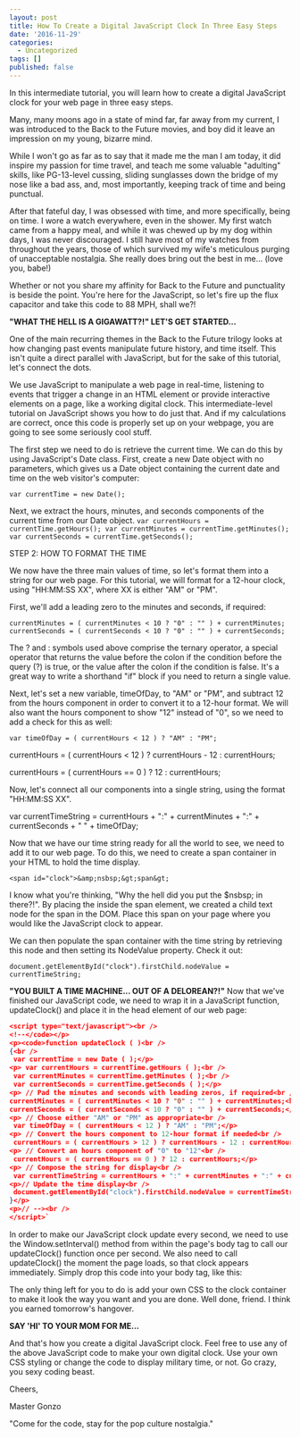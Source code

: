 ```yaml
---
layout: post
title: How To Create a Digital JavaScript Clock In Three Easy Steps
date: '2016-11-29'
categories:
  - Uncategorized
tags: []
published: false
---
```

<!-- JS code needs to be organized -->
In this intermediate tutorial, you will learn how to create a digital JavaScript clock for your web page in three easy steps.

Many, many moons ago in a state of mind far, far away from my current, I was introduced to the Back to the Future movies, and boy did it leave an impression on my young, bizarre mind.

While I won't go as far as to say that it made me the man I am today, it did inspire my passion for time travel, and teach me some valuable "adulting" skills, like PG-13-level cussing, sliding sunglasses down the bridge of my nose like a bad ass, and, most importantly, keeping track of time and being punctual.

After that fateful day, I was obsessed with time, and more specifically, being on time. I wore a watch everywhere, even in the shower. My first watch came from a happy meal, and while it was chewed up by my dog within days, I was never discouraged. I still have most of my watches from throughout the years, those of which survived my wife's meticulous purging of unacceptable nostalgia. She really does bring out the best in me... (love you, babe!)

Whether or not you share my affinity for Back to the Future and punctuality is beside the point. You're here for the JavaScript, so let's fire up the flux capacitor and take this code to 88 MPH, shall we?!

**"WHAT THE HELL IS A GIGAWATT?!" LET'S GET STARTED...**

One of the main recurring themes in the Back to the Future trilogy looks at how changing past events manipulate future history, and time itself. This isn't quite a direct parallel with JavaScript, but for the sake of this tutorial, let's connect the dots.

We use JavaScript to manipulate a web page in real-time, listening to events that trigger a change in an HTML element or provide interactive elements on a page, like a working digital clock. This intermediate-level tutorial on JavaScript shows you how to do just that. And if my calculations are correct, once this code is properly set up on your webpage, you are going to see some seriously cool stuff.


The first step we need to do is retrieve the current time. We can do this by using JavaScript's Date class. First, create a new Date object with no parameters, which gives us a Date object containing the current date and time on the web visitor's computer:

`var currentTime = new Date();`

Next, we extract the hours, minutes, and seconds components of the current time from our Date object.
`var currentHours = currentTime.getHours();
var currentMinutes = currentTime.getMinutes();
var currentSeconds = currentTime.getSeconds();`

STEP 2: HOW TO FORMAT THE TIME

We now have the three main values of time, so let's format them into a string for our web page. For this tutorial, we will format for a 12-hour clock, using "HH:MM:SS XX", where XX is either "AM" or "PM".

First, we'll add a leading zero to the minutes and seconds, if required:

`currentMinutes = ( currentMinutes < 10 ? "0" : "" ) + currentMinutes;
currentSeconds = ( currentSeconds < 10 ? "0" : "" ) + currentSeconds;`

The ? and : symbols used above comprise the ternary operator, a special operator that returns the value before the colon if the condition before the query (?) is true, or the value after the colon if the condition is false. It's a great way to write a shorthand "if" block if you need to return a single value.

Next, let's set a new variable, timeOfDay, to "AM" or "PM", and subtract 12 from the hours component in order to convert it to a 12-hour format. We will also want the hours component to show "12" instead of "0", so we need to add a check for this as well:

`var timeOfDay = ( currentHours < 12 ) ? "AM" : "PM";`

currentHours = ( currentHours < 12 ) ? currentHours - 12 : currentHours;

currentHours = ( currentHours == 0 ) ? 12 : currentHours;

Now, let's connect all our components into a single string, using the format "HH:MM:SS XX".

var currentTimeString = currentHours + ":" + currentMinutes + ":" + currentSeconds + " " + timeOfDay;

Now that we have our time string ready for all the world to see, we need to add it to our web page. To do this, we need to create a span container in your HTML to hold the time display.

`<span id="clock">&amp;nsbsp;&gt;span&gt;`


I know what you're thinking, "Why the hell did you put the $nsbsp; in there?!". By placing the inside the span element, we created a child text node for the span in the DOM. Place this span on your page where you would like the JavaScript clock to appear.

We can then populate the span container with the time string by retrieving this node and then setting its NodeValue property. Check it out:

`document.getElementById("clock").firstChild.nodeValue = currentTimeString;`

**"YOU BUILT A TIME MACHINE... OUT OF A DELOREAN?!"**
Now that we've finished our JavaScript code, we need to wrap it in a JavaScript function, updateClock() and place it in the head element of our web page:
<!-- don't know how to organize this part below -->

```json
<script type="text/javascript"><br />
<!--</code></p>
<p><code>function updateClock ( )<br />
{<br />    
 var currentTime = new Date ( );</p>
<p> var currentHours = currentTime.getHours ( );<br />
 var currentMinutes = currentTime.getMinutes ( );<br />
 var currentSeconds = currentTime.getSeconds ( );</p>
<p> // Pad the minutes and seconds with leading zeros, if required<br />
currentMinutes = ( currentMinutes < 10 ? "0" : "" ) + currentMinutes;<br />
currentSeconds = ( currentSeconds < 10 ? "0" : "" ) + currentSeconds;</p>
<p> // Choose either "AM" or "PM" as appropriate<br />
 var timeOfDay = ( currentHours < 12 ) ? "AM" : "PM";</p>
<p> // Convert the hours component to 12-hour format if needed<br />
 currentHours = ( currentHours > 12 ) ? currentHours - 12 : currentHours;</p>
<p> // Convert an hours component of "0" to "12"<br />
 currentHours = ( currentHours == 0 ) ? 12 : currentHours;</p>
<p> // Compose the string for display<br />
 var currentTimeString = currentHours + ":" + currentMinutes + ":" + currentSeconds + " " + timeOfDay;</p>
<p>// Update the time display<br />
 document.getElementById("clock").firstChild.nodeValue = currentTimeString;<br />
}</p>
<p>// --><br />
</script>`
```

In order to make our JavaScript clock update every second, we need to use the Window.setInterval() method from within the page's body tag to call our updateClock() function once per second. We also need to call updateClock() the moment the page loads, so that clock appears immediately. Simply drop this code into your body tag, like this:



The only thing left for you to do is add your own CSS to the clock container to make it look the way you want and you are done. Well done, friend. I think you earned tomorrow's hangover.

**SAY 'HI' TO YOUR MOM FOR ME...**

And that's how you create a digital JavaScript clock. Feel free to use any of the above JavaScript code to make your own digital clock. Use your own CSS styling or change the code to display military time, or not. Go crazy, you sexy coding beast.

Cheers,

Master Gonzo

"Come for the code, stay for the pop culture nostalgia."
